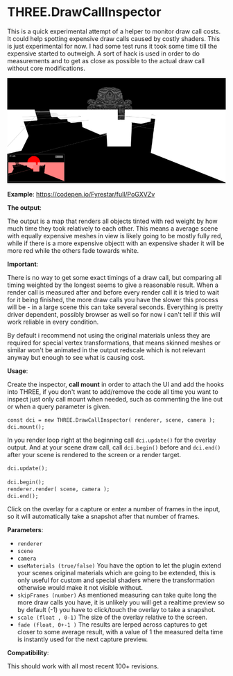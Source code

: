 # THREE.DrawCallInspector
This is a quick experimental attempt of a helper to monitor draw call costs. It could help spotting expensive draw calls caused by costly shaders. This is just experimental for now. I had some test runs it took some time till the expensive started to outweigh. A sort of hack is used in order to do measurements and to get as close as possible to the actual draw call without core modifications.

![dci](/vis4.png)

**Example**: https://codepen.io/Fyrestar/full/PoGXVZv

**The output**:

The output is a map that renders all objects tinted with red weight by how much time they took relatively to each other. This means a average scene with equally expensive meshes in view is likely going to be mostly fully red, while if there is a more expensive objectt with an expensive shader it will be more red while the others fade towards white.

**Important**:

There is no way to get some exact timings of a draw call, but comparing all timing weighted by the longest seems to give a reasonable result. When a render call is measured after and before every render call it is tried to wait for it being finished, the more draw calls you have the slower this process will be - in a large scene this can take several seconds. Everything is pretty driver dependent, possibly browser as well so for now i can't tell if this will work reliable in every condition.

By default i recommend not using the original materials unless they are required for special vertex transformations, that means skinned meshes or similar won't be animated in the output redscale which is not relevant anyway but enough to see what is causing cost.

**Usage**:

Create the inspector, **call mount** in order to attach the UI and add the hooks into THREE, if you don't want to add/remove the code all time you want to inspect just only call mount when needed, such as commenting the line out or when a query parameter is given.

    const dci = new THREE.DrawCallInspector( renderer, scene, camera );
    dci.mount();

In you render loop right at the beginning call `dci.update()` for the overlay output. And at your scene draw call, call `dci.begin()` before and `dci.end()` after your scene is rendered to the screen or a render target.

    dci.update();

    dci.begin();
    renderer.render( scene, camera );
    dci.end();


Click on the overlay for a capture or enter a number of frames in the input, so it will automatically take a snapshot after that number of frames. 


**Parameters**:

* `renderer`
* `scene`
* `camera`
* `useMaterials (true/false)`
You have the option to let the plugin extend your scenes original materials which are going to be extended, this is only useful for custom and special shaders where the transformation otherwise would make it not visible without. 
* `skipFrames (number)`
As mentioned measuring can take quite long the more draw calls you have, it is unlikely you will get a realtime preview so by default (-1) you have to click/touch the overlay to take a snapshot.
* `scale (float , 0-1)`
The size of the overlay relative to the screen.
* `fade (float, 0+-1 )`
The results are lerped across captures to get closer to some average result, with a value of 1 the measured delta time is instantly used for the next capture preview.


**Compatibility**:

This should work with all most recent 100+ revisions.
